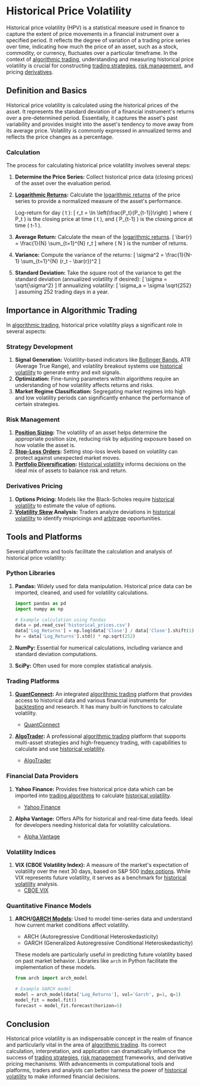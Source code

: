 # Historical Price Volatility

Historical price volatility (HPV) is a statistical measure used in finance to capture the extent of price movements in a financial instrument over a specified period. It reflects the degree of variation of a trading price series over time, indicating how much the price of an asset, such as a stock, commodity, or currency, fluctuates over a particular timeframe. In the context of [algorithmic trading](../a/algorithmic_trading.md), understanding and measuring historical price volatility is crucial for constructing [trading strategies](../t/trading_strategies.md), [risk management](../r/risk_management.md), and pricing [derivatives](../d/derivatives.md).

## Definition and Basics

Historical price volatility is calculated using the historical prices of the asset. It represents the standard deviation of a financial instrument's returns over a pre-determined period. Essentially, it captures the asset's past variability and provides insight into the asset's tendency to move away from its average price. Volatility is commonly expressed in annualized terms and reflects the price changes as a percentage.

### Calculation

The process for calculating historical price volatility involves several steps:

1. **Determine the Price Series:** Collect historical price data (closing prices) of the asset over the evaluation period.
2. **[Logarithmic Returns](../l/logarithmic_returns.md):** Calculate the [logarithmic returns](../l/logarithmic_returns.md) of the price series to provide a normalized measure of the asset's performance.
   
   Log-return for day \( t \):
   \[
   r_t = \ln \left(\frac{P_t}{P_{t-1}}\right)
   \]
   where \( P_t \) is the closing price at time \( t \), and \( P_{t-1} \) is the closing price at time \( t-1 \).

3. **Average Return:** Calculate the mean of the [logarithmic returns](../l/logarithmic_returns.md).
   \[
   \bar{r} = \frac{1}{N} \sum_{t=1}^{N} r_t
   \]
   where \( N \) is the number of returns.

4. **Variance:** Compute the variance of the returns:
   \[
   \sigma^2 = \frac{1}{N-1} \sum_{t=1}^{N} (r_t - \bar{r})^2
   \]

5. **Standard Deviation:** Take the square root of the variance to get the standard deviation (annualized volatility if desired):
   \[
   \sigma = \sqrt{\sigma^2}
   \]
   If annualizing volatility:
   \[
   \sigma_a = \sigma \sqrt{252}
   \]
   assuming 252 trading days in a year.

## Importance in Algorithmic Trading

In [algorithmic trading](../a/algorithmic_trading.md), historical price volatility plays a significant role in several aspects:

### Strategy Development

1. **Signal Generation:** Volatility-based indicators like [Bollinger Bands](../b/bollinger_bands.md), ATR (Average True Range), and volatility breakout systems use [historical volatility](../h/historical_volatility.md) to generate entry and exit signals.
2. **Optimization:** Fine-tuning parameters within algorithms require an understanding of how volatility affects returns and risks.
3. **Market Regime Classification:** Segregating market regimes into high and low volatility periods can significantly enhance the performance of certain strategies.

### Risk Management

1. **[Position Sizing](../p/position_sizing.md):** The volatility of an asset helps determine the appropriate position size, reducing risk by adjusting exposure based on how volatile the asset is.
2. **[Stop-Loss Orders](../s/stop-loss_orders.md):** Setting stop-loss levels based on volatility can protect against unexpected market moves.
3. **[Portfolio Diversification](../p/portfolio_diversification.md):** [Historical volatility](../h/historical_volatility.md) informs decisions on the ideal mix of assets to balance risk and return.

### Derivatives Pricing

1. **Options Pricing:** Models like the Black-Scholes require [historical volatility](../h/historical_volatility.md) to estimate the value of options.
2. **[Volatility Skew](../v/volatility_skew.md) Analysis:** Traders analyze deviations in [historical volatility](../h/historical_volatility.md) to identify mispricings and [arbitrage](../a/arbitrage.md) opportunities.

## Tools and Platforms

Several platforms and tools facilitate the calculation and analysis of historical price volatility:

### Python Libraries

1. **Pandas:** Widely used for data manipulation. Historical price data can be imported, cleaned, and used for volatility calculations.
   ```python
   import pandas as pd
   import numpy as np

   # Example calculation using Pandas
   data = pd.read_csv('historical_prices.csv')
   data['Log_Returns'] = np.log(data['Close'] / data['Close'].shift(1))
   hv = data['Log_Returns'].std() * np.sqrt(252)
   ```

2. **NumPy:** Essential for numerical calculations, including variance and standard deviation computations.

3. **SciPy:** Often used for more complex statistical analysis.

### Trading Platforms

1. **[QuantConnect](../q/quantconnect.md):** An integrated [algorithmic trading](../a/algorithmic_trading.md) platform that provides access to historical data and various financial instruments for [backtesting](../b/backtesting.md) and research. It has many built-in functions to calculate volatility.
   - [QuantConnect](https://www.quantconnect.com/)

2. **[AlgoTrader](../a/algotrader.md):** A professional [algorithmic trading](../a/algorithmic_trading.md) platform that supports multi-asset strategies and high-frequency trading, with capabilities to calculate and use [historical volatility](../h/historical_volatility.md).
   - [AlgoTrader](https://www.algotrader.com/)

### Financial Data Providers

1. **Yahoo Finance:** Provides free historical price data which can be imported into [trading algorithms](../t/trading_algorithms.md) to calculate [historical volatility](../h/historical_volatility.md).
   - [Yahoo Finance](https://finance.yahoo.com/)

2. **Alpha Vantage:** Offers APIs for historical and real-time data feeds. Ideal for developers needing historical data for volatility calculations.
   - [Alpha Vantage](https://www.alphavantage.co/)

### Volatility Indices

1. **VIX (CBOE Volatility Index):** A measure of the market's expectation of volatility over the next 30 days, based on S&P 500 [index options](../i/index_options.md). While VIX represents future volatility, it serves as a benchmark for [historical volatility](../h/historical_volatility.md) analysis.
   - [CBOE VIX](http://www.cboe.com/vix)

### Quantitative Finance Models

1. **ARCH/[GARCH Models](../g/garch_models.md):** Used to model time-series data and understand how current market conditions affect volatility.
   - ARCH (Autoregressive Conditional Heteroskedasticity) 
   - GARCH (Generalized Autoregressive Conditional Heteroskedasticity)

   These models are particularly useful in predicting future volatility based on past market behavior. Libraries like `arch` in Python facilitate the implementation of these models.

   ```python
   from arch import arch_model

   # Example GARCH model
   model = arch_model(data['Log_Returns'], vol='Garch', p=1, q=1)
   model_fit = model.fit()
   forecast = model_fit.forecast(horizon=5)
   ```

## Conclusion

Historical price volatility is an indispensable concept in the realm of finance and particularly vital in the area of [algorithmic trading](../a/algorithmic_trading.md). Its correct calculation, interpretation, and application can dramatically influence the success of [trading strategies](../t/trading_strategies.md), [risk management](../r/risk_management.md) frameworks, and derivative pricing mechanisms. With advancements in computational tools and platforms, traders and analysts can better harness the power of [historical volatility](../h/historical_volatility.md) to make informed financial decisions.
